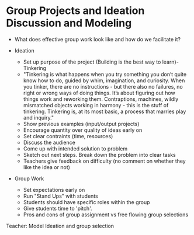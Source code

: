 # Group Projects and Ideation Discussion and Modeling

+ What does effective group work look like and how do we facilitate it?

+ Ideation
  + Set up purpose of the project (Building is the best way to learn)- Tinkering
  + "Tinkering is what happens when you try something you don’t quite know how to do, guided by whim, imagination, and curiosity. When you tinker, there are no instructions - but there also no failures, no right or wrong ways of doing things. It’s about figuring out how things work and reworking them. Contraptions, machines, wildly mismatched objects working in harmony - this is the stuff of tinkering. Tinkering is, at its most basic, a process that marries play and inquiry."
  + Show previous examples (input/output projects)
  + Encourage quantity over quality of ideas early on
  + Set clear contraints (time, resources)
  + Discuss the audience
  + Come up with intended solution to problem
  + Sketch out next steps. Break down the problem into clear tasks
  + Teachers give feedback on difficulty (no comment on whether they like the idea or not)

+ Group Work
  + Set expectations early on
  + Run "Stand Ups" with students
  + Students should have specific roles within the group
  + Give students time to 'pitch'.
  + Pros and cons of group assignment vs free flowing group selections


Teacher: Model Ideation and group selection
